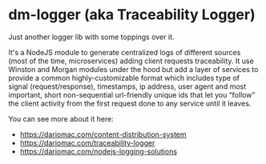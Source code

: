 # dm-logger (aka Traceability Logger)
Just another logger lib with some toppings over it.

It's a NodeJS module to generate centralized logs of different sources (most of the time, microservices) adding client requests traceability. It use Winston and Morgan modules under the hood but add a layer of services to provide a common highly-customizable format which includes type of signal (request/response), timestamps, ip address, user agent and most important, short non-sequential url-friendly unique ids that let you “follow” the client activity from the first request done to any service until it leaves.

You can see more about it here:
* https://dariomac.com/content-distribution-system
* https://dariomac.com/traceability-logger
* https://dariomac.com/nodejs-logging-solutions
